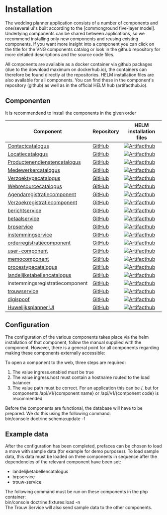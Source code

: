   
# Installation
The wedding planner application consists of a number of components and one/several ui's built according to the [commonground five-layer model]. Underlying components can be shared between applications, so we recommend installing only new components and reusing existing components. If you want more insight into a component you can click on the title for the VNG components catalog or look in the github repository for more detailed descriptions and the source code files.  

All components are available as a docker container via github packages (due to the download maximum on dockerhub.io), the containers can therefore be found directly at the repositories. HELM installation files are also available for all components. You can find these in the component's repository (github) as well as in the official HELM hub (artifacthub.io).
## Componenten
It is recommendend to install the components in the given order  

| Component                        | Repository | HELM installation files |
| -------------------------------- | ---------- | ---------- |
| [Contactcatalogus](https://componentencatalogus.commonground.nl/producten/74/componenten/26)| [GitHub](https://github.com/ConductionNL/contactcatalogus) | [![Artifacthub](https://img.shields.io/endpoint?url=https://artifacthub.io/badge/repository/contactcatalogus)](https://artifacthub.io/packages/helm/contact-catalogus/contactcatalogus) |
| [Locatiecatalogus](https://componentencatalogus.commonground.nl/producten/74/componenten/27)| [GitHub](https://github.com/ConductionNL/locatiecatalogus) | [![Artifacthub](https://img.shields.io/endpoint?url=https://artifacthub.io/badge/repository/locatiecatalogus)](https://artifacthub.io/packages/helm/ocatiecatalogus/ocatiecatalogus) |
| [Productenendienstencatalogus](https://componentencatalogus.commonground.nl/producten/74/componenten/124)| [GitHub](https://github.com/ConductionNL/productenendienstencatalogus) | [![Artifacthub](https://img.shields.io/endpoint?url=https://artifacthub.io/badge/repository/productenendienstencatalogus)](https://artifacthub.io/packages/helm/productenendienstencatalogus/productenendienstencatalogus) |  
| [Medewerkercatalogus](https://componentencatalogus.commonground.nl/producten/74/componenten/21) | [GitHub](https://github.com/ConductionNL/medewerkercatalogus) | [![Artifacthub](https://img.shields.io/endpoint?url=https://artifacthub.io/badge/repository/medewerkercatalogus)](https://artifacthub.io/packages/helm/medewerkercatalogus/medewerkercatalogus) | 
| [Verzoektypecatalogus](https://componentencatalogus.commonground.nl/producten/74/componenten/15) | [GitHub](https://github.com/ConductionNL/verzoektypecatalogus) | [![Artifacthub](https://img.shields.io/endpoint?url=https://artifacthub.io/badge/repository/verzoektypecatalogus)](https://artifacthub.io/packages/helm/verzoektypecatalogus/verzoektypecatalogus) |  
| [Webresourcecatalogus](https://componentencatalogus.commonground.nl/producten/74/componenten/12)      | [GitHub](https://github.com/ConductionNL/webresourcecatalogus) | [![Artifacthub](https://img.shields.io/endpoint?url=https://artifacthub.io/badge/repository/webresourcecatalogus)](https://artifacthub.io/packages/helm/webresourcecatalogus/webresourcecatalogus) |  
| [Agendaregistratiecomponent](https://componentencatalogus.commonground.nl/producten/74/componenten/20) | [GitHub](https://github.com/ConductionNL/agendaservice) | [![Artifacthub](https://img.shields.io/endpoint?url=https://artifacthub.io/badge/repository/agendaservice)](https://artifacthub.io/packages/helm/agendaservice/agendaservice) | 
| [Verzoekregistratiecomponent](https://componentencatalogus.commonground.nl/producten/74/componenten/17) | [GitHub](https://github.com/ConductionNL/verzoekregistratiecomponent) | [![Artifacthub](https://img.shields.io/endpoint?url=https://artifacthub.io/badge/repository/verzoektypecatalogus)](https://artifacthub.io/packages/helm/verzoektypecatalogus/verzoektypecatalogus) |
| [berichtservice](https://componentencatalogus.commonground.nl/producten/74/componenten/30) | [GitHub](https://github.com/ConductionNL/berichtservice) | [![Artifacthub](https://img.shields.io/endpoint?url=https://artifacthub.io/badge/repository/berichtservice)](https://artifacthub.io/packages/helm/berichtservice/berichtservice) |  
| [betaalservice](https://componentencatalogus.commonground.nl/producten/74/componenten/29) | [GitHub](https://github.com/ConductionNL/betaalservice) | [![Artifacthub](https://img.shields.io/endpoint?url=https://artifacthub.io/badge/repository/betaalservice)](https://artifacthub.io/packages/helm/betaalservice/betaalservice) | 
| [brpservice](https://componentencatalogus.commonground.nl/producten/74/componenten/128)  | [GitHub](https://github.com/ConductionNL/brpservice) | [![Artifacthub](https://img.shields.io/endpoint?url=https://artifacthub.io/badge/repository/brpservice)](https://artifacthub.io/packages/helm/brpservice/brpservice) |  
| [instemmingservice](https://componentencatalogus.commonground.nl/producten/74/componenten/22) | [GitHub](https://github.com/ConductionNL/instemmingservice) | [![Artifacthub](https://img.shields.io/endpoint?url=https://artifacthub.io/badge/repository/instemmingservice)](https://artifacthub.io/packages/helm/instemmingservice/instemmingservice) | 
| [orderregistratiecomponent](https://componentencatalogus.commonground.nl/producten/74/componenten/11) |  [GitHub](https://github.com/ConductionNL/orderregistratiecomponent) | [![Artifacthub](https://img.shields.io/endpoint?url=https://artifacthub.io/badge/repository/orderregistratiecomponent)](https://artifacthub.io/packages/helm/orderregistratiecomponent/orderregistratiecomponent) |
| [user-component](https://componentencatalogus.commonground.nl/componenten/32) | [GitHub](https://github.com/ConductionNL/user-component) | [![Artifacthub](https://img.shields.io/endpoint?url=https://artifacthub.io/badge/repository/user-component)](https://artifacthub.io/packages/helm/user-component/user-component) |
| [memocomponent](https://componentencatalogus.commonground.nl/producten/74/componenten/122) | [GitHub](https://github.com/ConductionNL/memo-component) | [![Artifacthub](https://img.shields.io/endpoint?url=https://artifacthub.io/badge/repository/memo-component)](https://artifacthub.io/packages/helm/memo-component/memo-component) |
| [procestypecatalogus](https://componentencatalogus.commonground.nl/producten/74/componenten/125) | [GitHub](https://github.com/ConductionNL/procestypecatalogus) | [![Artifacthub](https://img.shields.io/endpoint?url=https://artifacthub.io/badge/repository/procestypecatalogus)](https://artifacthub.io/packages/helm/procestypecatalogus/procestypecatalogus) |
| [landelijketabellencatalogus](https://componentencatalogus.commonground.nl/producten/74/componenten/14) | [GitHub](https://github.com/ConductionNL/landelijketabellencatalogus) | [![Artifacthub](https://img.shields.io/endpoint?url=https://artifacthub.io/badge/repository/landelijketabellencatalogus)](https://artifacthub.io/packages/helm/landelijketabellencatalogus/landelijketabellencatalogus) |
| instemmingsregistratiecomponent | [GitHub](https://github.com/ConductionNL/instemming-registratie-component) | [![Artifacthub](https://img.shields.io/endpoint?url=https://artifacthub.io/badge/repository/instemming-registratie-component)](https://artifacthub.io/packages/helm/instemming-registratie-component/irc) |
| [trouwservice](https://componentencatalogus.commonground.nl/producten/74/componenten/195) | [GitHub](https://github.com/ConductionNL/trouw-service) | [![Artifacthub](https://img.shields.io/endpoint?url=https://artifacthub.io/badge/repository/trouwservice)](https://artifacthub.io/packages/helm/trouw-service/trouw-service) |
| [digispoof](https://componentencatalogus.commonground.nl/producten/74/componenten/171) | [GitHub](https://github.com/ConductionNL/digispoof)| [![Artifacthub](https://img.shields.io/endpoint?url=https://artifacthub.io/badge/repository/digispoof)](https://artifacthub.io/packages/helm/digispoof-interface/digispoof-interface) |
| [Huwelijksplanner UI](https://componentencatalogus.commonground.nl/producten/74/componenten/36) |[GitHub](https://github.com/ConductionNL/huwelijksplanner-ui) |  [![Artifacthub](https://img.shields.io/endpoint?url=https://artifacthub.io/badge/repository/huwelijksplanner)](https://artifacthub.io/packages/helm/huwelijksplanner/huwelijksplanner) |

## Configuration
The configuration of the various components takes place via the helm installation of that component, follow the manual supplied with the component. However, there is a general point for all components regarding making these components externally accessible:  

To open a component to the web, three steps are required:
1. The value ingress.enabled must be true
2. The value ingress.host must contain a hostname routed to the load balancer
3. The value path must be correct. For an application this can be /, but for components /api/v1/{component name} or /api/v1/{component code} is recommended

Before the components are functional, the database will have to be prepared. We do this using the following command:  
bin/console doctrine:schema:update -f

## Example data
After the configuration has been completed, prefaces can be chosen to load a move with sample data (for example for demo purposes). To load sample data, this data must be loaded on three components in sequence after the dependencies of the relevant component have been set:
- landelijketabellencatalogus
- brpservice
- trouw-service

The following command must be run on these components in the php container:  
bin/console doctrine:fixtures:load -n  
The Trouw Service will also send sample data to the other components. 